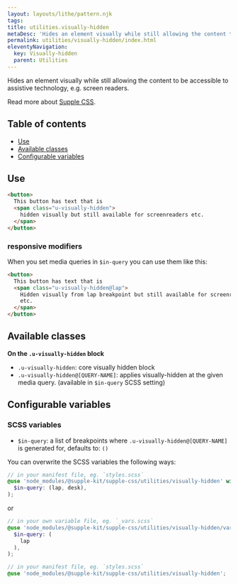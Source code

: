 ```yaml
---
layout: layouts/lithe/pattern.njk
tags:
title: utilities.visually-hidden
metaDesc: 'Hides an element visually while still allowing the content to be accessible to assistive technology.'
permalink: utilities/visually-hidden/index.html
eleventyNavigation:
  key: Visually-hidden
  parent: Utilities
---
```


Hides an element visually while still allowing the content to be accessible to assistive technology, e.g. screen readers.

Read more about [Supple CSS](https://github.com/supple-css/supple).

## Table of contents

- [Use](#use)
- [Available classes](#available-classes)
- [Configurable variables](#configurable-variables)

## Use

```html
<button>
  This button has text that is
  <span class="u-visually-hidden">
    hidden visually but still available for screenreaders etc.
  </span>
</button>
```

### responsive modifiers

When you set media queries in `$in-query` you can use them like this:

```html
<button>
  This button has text that is
  <span class="u-visually-hidden@lap">
    Hidden visually from lap breakpoint but still available for screenreaders
    etc.
  </span>
</button>
```

## Available classes

**On the `.u-visually-hidden` block**

- `.u-visually-hidden`: core visually hidden block
- `.u-visually-hidden@[QUERY-NAME]`: applies visually-hidden at the given media query. (available in `$in-query` SCSS setting)

## Configurable variables

### SCSS variables

- `$in-query`: a list of breakpoints where `.u-visually-hidden@[QUERY-NAME]` is generated for, defaults to: `()`

You can overwrite the SCSS variables the following ways:

```scss
// in your manifest file, eg. `styles.scss`
@use 'node_modules/@supple-kit/supple-css/utilities/visually-hidden' with (
  $in-query: (lap, desk),
);
```

or

```scss
// in your own variable file, eg. `_vars.scss`
@use 'node_modules/@supple-kit/supple-css/utilities/visually-hidden/variables' with (
  $in-query: (
    lap
  ),
);

// in your manifest file, eg. `styles.scss`
@use 'node_modules/@supple-kit/supple-css/utilities/visually-hidden';
```
